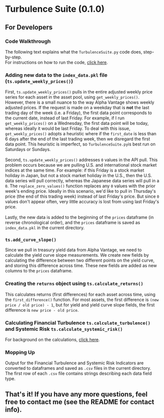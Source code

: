 # Turbulence Suite (0.1.0)
## For Developers
### Code Walkthrough
The following text explains what the `TurbulenceSuite.py` code does, step-by-step.
\
For instructions on how to run the code, [click here](https://github.com/tzhangwps/Turbulence-Suite/blob/master/README.md).

### Adding new data to the `index_data.pkl` file (`ts.update_weekly_prices()`)
First, `ts.update_weekly_prices()` pulls in the entire adjusted weekly price series for each asset in the asset pool, using `get_weekly_prices()`. However, there is a small nuance to the way Alpha Vantage shows weekly adjusted prices. If the request is made on a weekday that is **not** the last trading day of the week (i.e. a Friday), the first data point corresponds to the current date, instead of last Friday. For example, if I run `get_weekly_prices()` on a Wednesday, the first data point will be today, whereas ideally it would be last Friday. To deal with this issue, `get_weekly_prices()` adopts a heuristic where if the `first_date` is less than 6 days after the end of the last trading week, then we disregard the first data point. This heuristic is imperfect, so `TurbulenceSuite.py`is best run on Saturdays or Sundays.
\
\
Second, `ts.update_weekly_prices()` addresses `0` values in the API pull. This problem occurs because we are pulling U.S. and international stock market indices at the same time. For example: if this Friday is a stock market holiday in Japan, but not a stock market holiday in the U.S., then the U.S. data series will pull correctly, whereas the Japanese data series will pull in a `0`. The `replace_zero_values()` function replaces any `0` values with the prior week's ending price. Ideally in this scenario, we'd like to pull in Thursday's price (the end of this trading week) instead of last Friday's price. But since `0` values don't appear often, very little accuracy is lost from using last Friday's price.
\
\
Lastly, the new data is added to the beginning of the `prices` dataframe (in reverse chronological order), and the `prices` dataframe is saved as `index_data.pkl` in the current directory.

### `ts.add_curve_slope()`
Since we pull in treasury yield data from Alpha Vantage, we need to calculate the yield curve slope measurements. We create new fields by calculating the difference between two different points on the yield curve, and storing this difference across time. These new fields are added as new columns to the `prices` dataframe.

### Creating the `returns` object using `ts.calculate_returns()`
This calculates returns (first differences) for each asset across time, using the `first_difference()` function. For most assets, the first difference is `(new price / old price) - 1`, but for yield and yield curve slope fields, the first difference is `new price - old price`. 

### Calculating Financial Turbulence `ts.calculate_turbulence()` and Systemic Risk `ts.calculate_systemic_risk()`
For background on the calculations, [click here](https://medium.com/@tzhangwps/measuring-financial-turbulence-and-systemic-risk-9d9688f6eec1).

### Mopping Up
Output for the Financial Turbulence and Systemic Risk Indicators are converted to dataframes and saved as `.csv` files in the current directory. The first row of each `.csv` file contains strings describing each data field type.

## That's it! If you have any more questions, feel free to contact me (see the README for contact info).
